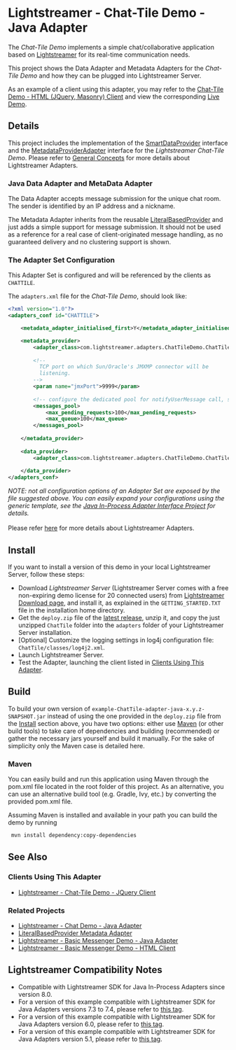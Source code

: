 # Lightstreamer - Chat-Tile Demo - Java Adapter #

<!-- START DESCRIPTION lightstreamer-example-chattile-adapter-java -->

The *Chat-Tile Demo* implements a simple chat/collaborative application based on [Lightstreamer](http://www.lightstreamer.com) for its real-time communication needs.

This project shows the Data Adapter and Metadata Adapters for the *Chat-Tile Demo* and how they can be plugged into Lightstreamer Server.

As an example of a client using this adapter, you may refer to the [Chat-Tile Demo - HTML (JQuery, Masonry) Client](https://github.com/Lightstreamer/Lightstreamer-example-ChatTile-client-javascript) and view the corresponding [Live Demo](http://demos.lightstreamer.com/ChatTileDemo/).

## Details

This project includes the implementation of the [SmartDataProvider](https://lightstreamer.com/api/ls-adapter-inprocess/latest/com/lightstreamer/interfaces/data/SmartDataProvider.html) interface and the [MetadataProviderAdapter](https://lightstreamer.com/api/ls-adapter-inprocess/latest/com/lightstreamer/interfaces/metadata/MetadataProviderAdapter.html) interface for the *Lightstreamer Chat-Tile Demo*. Please refer to [General Concepts](https://lightstreamer.com/docs/ls-server/latest/General%20Concepts.pdf) for more details about Lightstreamer Adapters.

### Java Data Adapter and MetaData Adapter

The Data Adapter accepts message submission for the unique chat room. The sender is identified by an IP address and a nickname.

The Metadata Adapter inherits from the reusable [LiteralBasedProvider](https://github.com/Lightstreamer/Lightstreamer-lib-adapter-java-inprocess#literalbasedprovider-metadata-adapter) and just adds a simple support for message submission. It should not be used as a reference for a real case of client-originated message handling, as no guaranteed delivery and no clustering support is shown.
<!-- END DESCRIPTION lightstreamer-example-chattile-adapter-java -->


### The Adapter Set Configuration

This Adapter Set is configured and will be referenced by the clients as `CHATTILE`. 

The `adapters.xml` file for the *Chat-Tile Demo*, should look like:

```xml      
<?xml version="1.0"?>
<adapters_conf id="CHATTILE">

    <metadata_adapter_initialised_first>Y</metadata_adapter_initialised_first>

    <metadata_provider>
        <adapter_class>com.lightstreamer.adapters.ChatTileDemo.ChatTileMetaAdapter</adapter_class>
  
        <!--
          TCP port on which Sun/Oracle's JMXMP connector will be
          listening.
        -->
        <param name="jmxPort">9999</param>
        
        <!-- configure the dedicated pool for notifyUserMessage call, see source code of ChatTileMetaAdapter -->
        <messages_pool>
            <max_pending_requests>100</max_pending_requests>
            <max_queue>100</max_queue>
        </messages_pool>
        
    </metadata_provider>
    
    <data_provider>
        <adapter_class>com.lightstreamer.adapters.ChatTileDemo.ChatTileAdapter</adapter_class>
          
    </data_provider>
</adapters_conf>
```

<i>NOTE: not all configuration options of an Adapter Set are exposed by the file suggested above. 
You can easily expand your configurations using the generic template, see the [Java In-Process Adapter Interface Project](https://github.com/Lightstreamer/Lightstreamer-lib-adapter-java-inprocess#configuration) for details.</i><br>
<br>
Please refer [here](https://lightstreamer.com/docs/ls-server/latest/General%20Concepts.pdf) for more details about Lightstreamer Adapters.

## Install
If you want to install a version of this demo in your local Lightstreamer Server, follow these steps:
* Download *Lightstreamer Server* (Lightstreamer Server comes with a free non-expiring demo license for 20 connected users) from [Lightstreamer Download page](http://www.lightstreamer.com/download.htm), and install it, as explained in the `GETTING_STARTED.TXT` file in the installation home directory.
* Get the `deploy.zip` file of the [latest release](https://github.com/Lightstreamer/Lightstreamer-example-ChatTile-adapter-java/releases), unzip it, and copy the just unzipped `ChatTile` folder into the `adapters` folder of your Lightstreamer Server installation.
* [Optional] Customize the logging settings in log4j configuration file: `ChatTile/classes/log4j2.xml`.
* Launch Lightstreamer Server.
* Test the Adapter, launching the client listed in [Clients Using This Adapter](#clients-using-this-adapter).

## Build

To build your own version of `example-ChatTile-adapter-java-x.y.z-SNAPSHOT.jar` instead of using the one provided in the `deploy.zip` file from the [Install](#install) section above, you have two options:
either use [Maven](https://maven.apache.org/) (or other build tools) to take care of dependencies and building (recommended) or gather the necessary jars yourself and build it manually.
For the sake of simplicity only the Maven case is detailed here.

### Maven

You can easily build and run this application using Maven through the pom.xml file located in the root folder of this project. As an alternative, you can use an alternative build tool (e.g. Gradle, Ivy, etc.) by converting the provided pom.xml file.

Assuming Maven is installed and available in your path you can build the demo by running
```sh 
 mvn install dependency:copy-dependencies 
```

## See Also 

### Clients Using This Adapter
<!-- START RELATED_ENTRIES -->
<!-- END RELATED_ENTRIES -->

* [Lightstreamer - Chat-Tile Demo - JQuery Client](https://github.com/Lightstreamer/Lightstreamer-example-ChatTile-client-javascript)

<!-- END RELATED_ENTRIES -->

### Related Projects

* [Lightstreamer - Chat Demo - Java Adapter](https://github.com/Lightstreamer/Lightstreamer-example-Chat-adapter-java)
* [LiteralBasedProvider Metadata Adapter](https://github.com/Lightstreamer/Lightstreamer-lib-adapter-java-inprocess#literalbasedprovider-metadata-adapter)
* [Lightstreamer - Basic Messenger Demo - Java Adapter](https://github.com/Lightstreamer/Lightstreamer-example-Messenger-adapter-java)
* [Lightstreamer - Basic Messenger Demo - HTML Client](https://github.com/Lightstreamer/Lightstreamer-example-Messenger-client-javascript)

## Lightstreamer Compatibility Notes

- Compatible with Lightstreamer SDK for Java In-Process Adapters since version 8.0.
- For a version of this example compatible with Lightstreamer SDK for Java Adapters versions 7.3 to 7.4, please refer to [this tag](https://github.com/Lightstreamer/Lightstreamer-example-ChatTile-adapter-java/tree/last_for_interface_7.4.x).
- For a version of this example compatible with Lightstreamer SDK for Java Adapters version 6.0, please refer to [this tag](https://github.com/Lightstreamer/Lightstreamer-example-ChatTile-adapter-java/tree/pre_mvn).
- For a version of this example compatible with Lightstreamer SDK for Java Adapters version 5.1, please refer to [this tag](https://github.com/Lightstreamer/Lightstreamer-example-ChatTile-adapter-java/tree/for_Lightstreamer_5.1).
